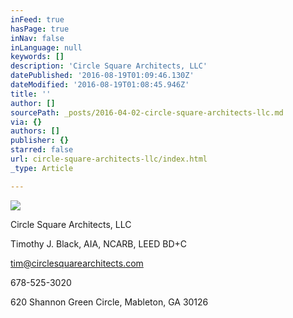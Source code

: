 ```yaml
---
inFeed: true
hasPage: true
inNav: false
inLanguage: null
keywords: []
description: 'Circle Square Architects, LLC'
datePublished: '2016-08-19T01:09:46.130Z'
dateModified: '2016-08-19T01:08:45.946Z'
title: ''
author: []
sourcePath: _posts/2016-04-02-circle-square-architects-llc.md
via: {}
authors: []
publisher: {}
starred: false
url: circle-square-architects-llc/index.html
_type: Article

---
```

![](https://the-grid-user-content.s3-us-west-2.amazonaws.com/0ebb9e0a-c78c-478c-8a3f-f46e8abb281f.jpg)

Circle Square Architects, LLC

Timothy J. Black, AIA, NCARB, LEED BD+C

tim@circlesquarearchitects.com

678-525-3020

620 Shannon Green Circle, Mableton, GA 30126